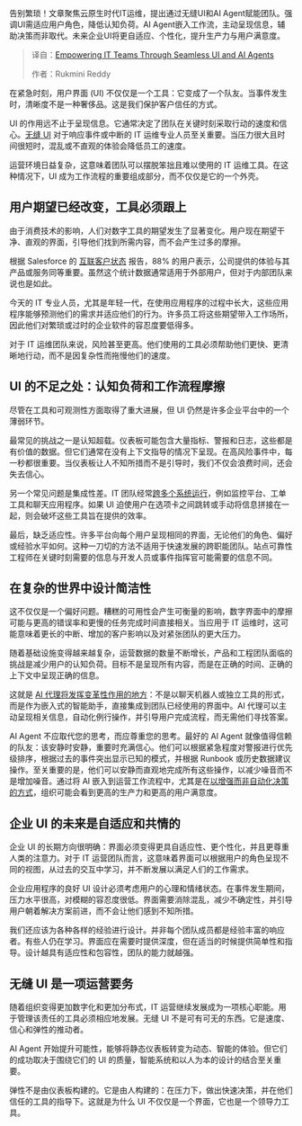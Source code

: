 
<!--
title: 通过无缝用户界面和AI代理赋能IT团队
cover: https://cdn.thenewstack.io/media/2025/05/3d0a2d67-ui.png
summary: 告别繁琐！文章聚焦云原生时代IT运维，提出通过无缝UI和AI Agent赋能团队。强调UI需适应用户角色，降低认知负荷。AI Agent嵌入工作流，主动呈现信息，辅助决策而非取代。未来企业UI将更自适应、个性化，提升生产力与用户满意度。
-->

告别繁琐！文章聚焦云原生时代IT运维，提出通过无缝UI和AI Agent赋能团队。强调UI需适应用户角色，降低认知负荷。AI Agent嵌入工作流，主动呈现信息，辅助决策而非取代。未来企业UI将更自适应、个性化，提升生产力与用户满意度。

> 译自：[Empowering IT Teams Through Seamless UI and AI Agents](https://thenewstack.io/empowering-it-teams-through-seamless-ui-and-ai-agents/)
> 
> 作者：Rukmini Reddy

在紧急时刻，用户界面 (UI) 不仅仅是一个工具：它变成了一个队友。当事件发生时，清晰度不是一种奢侈品。这是我们保护客户信任的方式。

UI 的作用远不止于呈现信息。它通常决定了团队在关键时刻采取行动的速度和信心。[无缝 UI](https://thenewstack.io/bad-by-design-the-world-of-intentionally-awful-user-interfaces/) 对于响应事件或中断的 IT 运维专业人员至关重要。当压力很大且时间很短时，混乱或不直观的体验会降低员工的速度。

运营环境日益复杂，这意味着团队可以摆脱笨拙且难以使用的 IT 运维工具。在这种情况下，UI 成为工作流程的重要组成部分，而不仅仅是它的一个外壳。

## 用户期望已经改变，工具必须跟上

由于消费技术的影响，人们对数字工具的期望发生了显著变化。用户现在期望干净、直观的界面，引导他们找到所需内容，而不会产生过多的摩擦。

根据 Salesforce 的 [互联客户状态](https://www.salesforce.com/uk/form/pdf/state-of-the-connected-customer-fifth-edition/) 报告，88% 的用户表示，公司提供的体验与其产品或服务同等重要。虽然这个统计数据通常适用于外部用户，但对于内部团队来说也是如此。

今天的 IT 专业人员，尤其是年轻一代，在使用应用程序的过程中长大，这些应用程序能够预测他们的需求并适应他们的行为。许多员工将这些期望带入工作场所，因此他们对繁琐或过时的企业软件的容忍度要低得多。

对于 IT 运维团队来说，风险甚至更高。他们使用的工具必须帮助他们更快、更清晰地行动，而不是因复杂性而拖慢他们的速度。

## UI 的不足之处：认知负荷和工作流程摩擦

尽管在工具和可观测性方面取得了重大进展，但 UI 仍然是许多企业平台中的一个薄弱环节。

最常见的挑战之一是认知超载。仪表板可能包含大量指标、警报和日志，这些都是有价值的数据。但它们通常在没有上下文指导的情况下呈现。在高风险事件中，每一秒都很重要。当仪表板让人不知所措而不是引导时，我们不仅会浪费时间，还会失去信心。

另一个常见问题是集成性差。IT 团队经常[跨多个系统运行](https://thenewstack.io/three-stages-of-building-self-healing-it-systems-with-multiagent-ai/)，例如监控平台、工单工具和聊天应用程序。如果 UI 迫使用户在选项卡之间跳转或手动将信息拼接在一起，则会破坏这些工具旨在提供的效率。

最后，缺乏适应性。许多平台向每个用户呈现相同的界面，无论他们的角色、偏好或经验水平如何。这种一刀切的方法不适用于快速发展的跨职能团队。站点可靠性工程师在关键时刻需要的信息与开发人员或事件指挥官可能需要的信息不同。

## 在复杂的世界中设计简洁性

这不仅仅是一个偏好问题。糟糕的可用性会产生可衡量的影响，数字界面中的摩擦可能与更高的错误率和更慢的任务完成时间直接相关。当应用于 IT 运维时，这可能意味着更长的中断、增加的客户影响以及对紧张团队的更大压力。

随着基础设施变得越来越复杂，运营数据的数量不断增长，产品和工程团队面临的挑战是减少用户的认知负荷。目标不是呈现所有内容，而是在正确的时间、正确的上下文中呈现正确的信息。

这就是 [AI 代理将发挥变革性作用的地方](https://thenewstack.io/how-ai-agents-will-transform-devops-workflows-for-engineers/)：不是以聊天机器人或独立工具的形式，而是作为嵌入式的智能助手，直接集成到团队已经使用的界面中。AI 代理可以主动呈现相关信息，自动化例行操作，并引导用户完成流程，而无需他们寻找答案。

AI Agent 不应取代您的思考，而应尊重您的思考。最好的 AI Agent 就像值得信赖的队友：该安静时安静，重要时充满信心。他们可以根据紧急程度对警报进行优先级排序，根据过去的事件突出显示已知的模式，并根据 Runbook 或历史数据建议操作。至关重要的是，他们可以安静而直观地完成所有这些操作，以减少噪音而不是增加噪音。通过将 AI 嵌入到运营工作流程中，尤其是在[以增强而非自动化决策的方式](https://thenewstack.io/three-ways-automation-can-improve-workplace-culture/)，组织可能会看到更高的生产力和更高的用户满意度。

## 企业 UI 的未来是自适应和共情的

企业 UI 的长期方向很明确：界面必须变得更具自适应性、更个性化，并且更尊重人类的注意力。对于 IT 运营团队而言，这意味着界面可以根据用户的角色呈现不同的视图，从过去的交互中学习，并不断发展以满足人们的工作需求。

企业应用程序的良好 UI 设计必须考虑用户的心理和情绪状态。在事件发生期间，压力水平很高，对模糊的容忍度很低。界面需要消除混乱，减少不确定性，并引导用户朝着解决方案前进，而不会让他们感到不知所措。

我们还应该为各种各样的经验进行设计。并非每个团队成员都是经验丰富的响应者。有些人仍在学习。界面应在需要时提供深度，但在适当的时候提供简单性和指导。设计越具有适应性和包容性，团队的能力就越强。

## 无缝 UI 是一项运营要务

随着组织变得更加数字化和更加分布式，IT 运营继续发展成为一项核心职能。用于管理该责任的工具必须相应地发展。无缝 UI 不是可有可无的东西。它是速度、信心和弹性的推动者。

AI Agent 开始提升可能性，能够将静态仪表板转变为动态、智能的体验。但它们的成功取决于围绕它们的 UI 的质量，智能系统和以人为本的设计的结合至关重要。

弹性不是由仪表板构建的。它是由人构建的：在压力下，做出快速决策，并在他们信任的工具的指导下。这就是为什么 UI 不仅仅是一个界面，它也是一个领导力工具。